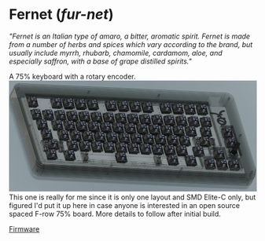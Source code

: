 # Fernet (_fur-net_)

_"Fernet is an Italian type of amaro, a bitter, aromatic spirit. Fernet is made from a number of herbs and spices which vary according to the brand, but usually include myrrh, rhubarb, chamomile, cardamom, aloe, and especially saffron, with a base of grape distilled spirits."_

A 75% keyboard with a rotary encoder.
![fernet keyboard screenshot](./screenshot.png)
This one is really for me since it is only one layout and SMD Elite-C only, but figured I'd put it up here in case anyone is interested in an open source spaced F-row 75% board. More details to follow after initial build.

[Firmware](https://github.com/cfbender/qmk_firmware/tree/fernet/keyboards/fernet)

